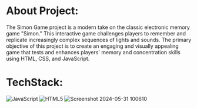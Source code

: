 # About Project:
The Simon Game project is a modern take on the classic electronic memory game "Simon." This interactive game challenges players to remember and replicate increasingly complex sequences of lights and sounds. The primary objective of this project is to create an engaging and visually appealing game that tests and enhances players' memory and concentration skills using HTML, CSS, and JavaScript.

# TechStack:
![JavaScript](https://img.shields.io/badge/javascript-%23323330.svg?style=for-the-badge&logo=javascript&logoColor=%23F7DF1E) ![HTML5](https://img.shields.io/badge/html5-%23E34F26.svg?style=for-the-badge&logo=html5&logoColor=white)
![Screenshot 2024-05-31 100610](https://github.com/parikshit2111/MouseMove/assets/90330646/2350ce72-5199-48e9-96dc-d00ca10c6fea)

